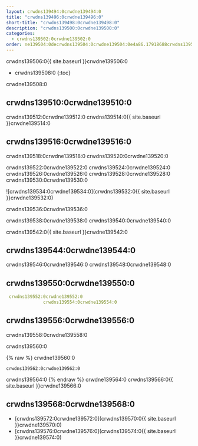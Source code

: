 ```yaml
---
layout: crwdns139494:0crwdne139494:0
title: "crwdns139496:0crwdne139496:0"
short-title: "crwdns139498:0crwdne139498:0"
description: "crwdns139500:0crwdne139500:0"
categories:
  - crwdns139502:0crwdne139502:0
order: ne139504:0decrwdns139504:0crwdne139504:0e4a86.17918688crwdns139504:0crwdne139504:0
---
```

crwdns139506:0{{ site.baseurl }}crwdne139506:0

- crwdns139508:0
{:toc}

crwdne139508:0

## crwdns139510:0crwdne139510:0

crwdns139512:0crwdne139512:0 crwdns139514:0{{ site.baseurl }}crwdne139514:0

## crwdns139516:0crwdne139516:0

crwdns139518:0crwdne139518:0 crwdns139520:0crwdne139520:0

crwdns139522:0crwdne139522:0 crwdns139524:0crwdne139524:0 crwdns139526:0crwdne139526:0 crwdns139528:0crwdne139528:0 crwdns139530:0crwdne139530:0

![crwdns139534:0crwdne139534:0](crwdns139532:0{{ site.baseurl }}crwdne139532:0)

crwdns139536:0crwdne139536:0

crwdns139538:0crwdne139538:0 crwdns139540:0crwdne139540:0

crwdns139542:0{{ site.baseurl }}crwdne139542:0

## crwdns139544:0crwdne139544:0

crwdns139546:0crwdne139546:0 crwdns139548:0crwdne139548:0

## crwdns139550:0crwdne139550:0

```yaml
 crwdns139552:0crwdne139552:0
              crwdns139554:0crwdne139554:0
```

## crwdns139556:0crwdne139556:0

crwdns139558:0crwdne139558:0

crwdns139560:0

{% raw %}
crwdne139560:0

    crwdns139562:0crwdne139562:0
    

crwdns139564:0
{% endraw %}
crwdne139564:0 crwdns139566:0{{ site.baseurl }}crwdne139566:0

## crwdns139568:0crwdne139568:0

- [crwdns139572:0crwdne139572:0](crwdns139570:0{{ site.baseurl }}crwdne139570:0)
- [crwdns139576:0crwdne139576:0](crwdns139574:0{{ site.baseurl }}crwdne139574:0)
